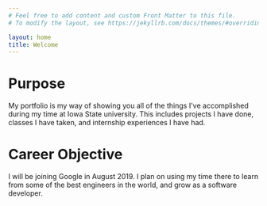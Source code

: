 ```yaml
---
# Feel free to add content and custom Front Matter to this file.
# To modify the layout, see https://jekyllrb.com/docs/themes/#overriding-theme-defaults

layout: home
title: Welcome
---
```


# Purpose #

My portfolio is my way of showing you all of the things I've accomplished during my time at Iowa State university. This includes projects I have done, classes I have taken, and internship experiences I have had.

# Career Objective #

I will be joining Google in August 2019. I plan on using my time there to learn from some of the best engineers in the world, and grow as a software developer.

